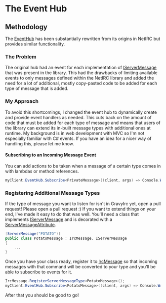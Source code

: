 # The Event Hub

## Methodology
The [EventHub](/api/GravyIrc.EventHub.html) has been substantially rewritten from its origins in NetIRC but provides similar functionality.  

### The Problem
The original hub had an event for each implementation of [IServerMessage](/api/GravyIrc.Messages.IServerMessage.html) that was present in the library.  This had the drawbacks of limiting available events to only messages defined within the NetIRC library and added the need for a lot of additional, mostly copy-pasted code to be added for each type of message that is added.  

### My Approach
To avoid this shortcomings, I changed the event hub to dynamically create and provide event handlers as needed.  This cuts back on the amount of code that must be added for each type of message and means that users of the library can extend its in-built message types with additional ones at runtime.  My background is in web development with MVC so I'm not especially familiar with C# events.  If you have an idea for a nicer way of handling this, please let me know.  

#### Subscribing to an Incoming Message Event
You can add actions to be taken when a message of a certain type comes in with lambdas or method references.
```csharp
myClient.EventHub.Subscribe<PrivateMessage>((client, args) => Console.WriteLine(args.IrcMessage.Message));
```

### Registering Additional Message Types
If the type of message you want to listen for isn't in GravyIrc yet, open a pull request!  Please open a pull request :)
If you want to extend things on your end, I've made it easy to do that was well.  You'll need a class that implements [IServerMessage](/api/GravyIrc.Messages.IServerMessage.html) and is decorated with a [ServerMessageAttribute](/api/GravyIrc.Attributes.ServerMessageAttribute.html).
```csharp
[ServerMessage("POTATO")]
public class PotatoMessage : IrcMessage, IServerMessage
{
    ...
}
```

Once you have your class ready, register it to [IrcMessage](/api/GravyIrc.Messages.IrcMessage.html) so that incoming messages with that command will be converted to your type and you'll be able to subscribe to events for it.
```csharp
IrcMessage.RegisterServerMessageType<PotatoMessage>();
myClient.EventHub.Subscribe<PotatoMessage>((client, args) => Console.WriteLine("Potatoes are cool!"));
```

After that you should be good to go!